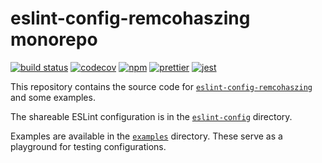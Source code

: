 # eslint-config-remcohaszing monorepo

[![build status](https://github.com/remcohaszing/eslint-config/workflows/NodeJS/badge.svg)](https://github.com/remcohaszing/eslint-config/actions)
[![codecov](https://codecov.io/gh/remcohaszing/eslint-config/branch/master/graph/badge.svg)](https://codecov.io/gh/remcohaszing/eslint-config)
[![npm](https://img.shields.io/npm/v/eslint-config-remcohaszing)](https://www.npmjs.com/package/eslint-config-remcohaszing)
[![prettier](https://img.shields.io/badge/code_style-prettier-ff69b4.svg)](https://prettier.io)
[![jest](https://jestjs.io/img/jest-badge.svg)](https://jestjs.io)

This repository contains the source code for
[`eslint-config-remcohaszing`](https://www.npmjs.com/package/eslint-config) and some examples.

The shareable ESLint configuration is in the
[`eslint-config`](https://github.com/remcohaszing/eslint-config/blob/main/eslint-config) directory.

Examples are available in the
[`examples`](https://github.com/remcohaszing/eslint-config/blob/main/examples) directory. These
serve as a playground for testing configurations.
